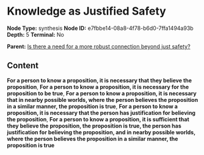 # Knowledge as Justified Safety

**Node Type:** synthesis
**Node ID:** e7fbbe14-08a8-4f78-b6d0-7ffa1494a93b
**Depth:** 5
**Terminal:** No

**Parent:** [Is there a need for a more robust connection beyond just safety?](is-there-a-need-for-a-more-robust-connection-beyond-just-safety-antithesis-0851e379-d928-4822-bc18-c57bc4914fe7.md)

## Content

**For a person to know a proposition, it is necessary that they believe the proposition**, **For a person to know a proposition, it is necessary for the proposition to be true**, **For a person to know a proposition, it is necessary that in nearby possible worlds, where the person believes the proposition in a similar manner, the proposition is true**, **For a person to know a proposition, it is necessary that the person has justification for believing the proposition**, **For a person to know a proposition, it is sufficient that they believe the proposition, the proposition is true, the person has justification for believing the proposition, and in nearby possible worlds, where the person believes the proposition in a similar manner, the proposition is true**
